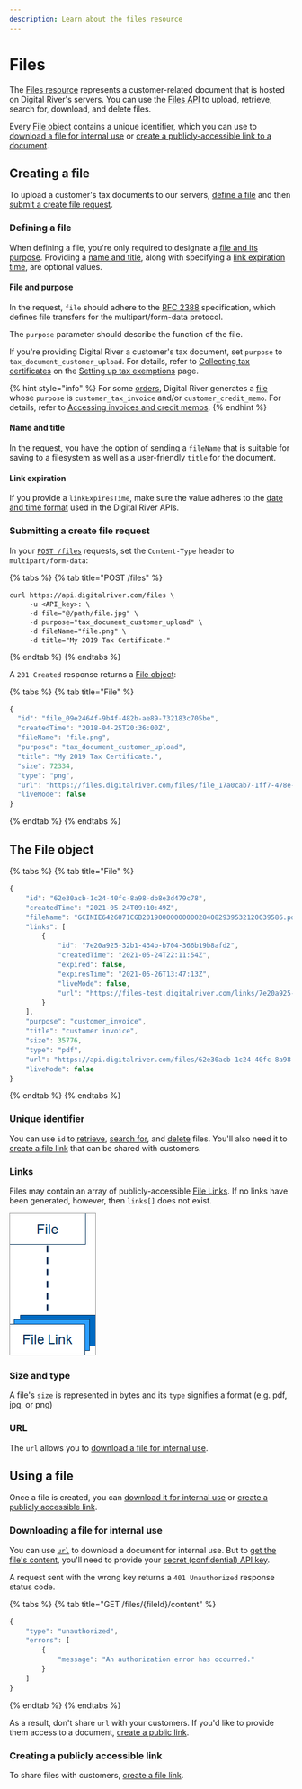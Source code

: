 ```yaml
---
description: Learn about the files resource
---
```


# Files

The [Files resource](https://www.digitalriver.com/docs/digital-river-api-reference/#tag/Files) represents a customer-related document that is hosted on Digital River's servers. You can use the [Files API](https://www.digitalriver.com/docs/digital-river-api-reference/#tag/Files) to upload, retrieve, search for, download, and delete files.

Every [File object](files.md#the-file-object) contains a unique identifier, which you can use to [download a file for internal use](files.md#downloading-a-file-for-internal-use) or [create a publicly-accessible link to a document](files.md#creating-a-publicly-accessible-link).

## Creating a file

To upload a customer's tax documents to our servers, [define a file](files.md#defining-a-file) and then [submit a create file request](files.md#submitting-a-create-file-request).

### Defining a file

When defining a file, you're only required to designate a [file and its purpose](files.md#file-and-purpose). Providing a [name and title](files.md#name-and-title), along with specifying a [link expiration time](files.md#link-expiration), are optional values.

#### File and purpose

In the request, `file` should adhere to the [RFC 2388](https://tools.ietf.org/html/rfc2388) specification, which defines file transfers for the multipart/form-data protocol.

The `purpose` parameter should describe the function of the file.

If you're providing Digital River a customer's tax document, set `purpose` to `tax_document_customer_upload`. For details, refer to [Collecting tax certificates](../../customer-management/setting-tax-related-attributes.md#collecting-tax-certificate-information) on the [Setting up tax exemptions](../../customer-management/setting-tax-related-attributes.md) page.&#x20;

{% hint style="info" %}
For some [orders](https://www.digitalriver.com/docs/digital-river-api-reference/#tag/Orders), Digital River generates a [file](https://www.digitalriver.com/docs/digital-river-api-reference/#tag/Files) whose `purpose` is  `customer_tax_invoice` and/or `customer_credit_memo`. For details, refer to [Accessing invoices and credit memos](../../order-management/accessing-invoices-and-credit-memos.md).
{% endhint %}

#### Name and title

In the request, you have the option of sending a `fileName` that is suitable for saving to a filesystem as well as a user-friendly `title` for the document.

#### Link expiration

If you provide a `linkExpiresTime`, make sure the value adheres to the [date and time format](../best-practices.md#dates-and-times) used in the Digital River APIs.

### Submitting a create file request

In your [`POST /files`](https://www.digitalriver.com/docs/digital-river-api-reference/#tag/Files/operation/createFiles) requests, set the `Content-Type` header to `multipart/form-data`:

{% tabs %}
{% tab title="POST /files" %}
```
curl https://api.digitalriver.com/files \
     -u <API_key>: \
     -d file="@/path/file.jpg" \
     -d purpose="tax_document_customer_upload" \
     -d fileName="file.png" \
     -d title="My 2019 Tax Certificate."
```
{% endtab %}
{% endtabs %}

A `201 Created` response returns a [File object](files.md#the-file-object):

{% tabs %}
{% tab title="File" %}
```javascript
{
  "id": "file_09e2464f-9b4f-482b-ae89-732183c705be",
  "createdTime": "2018-04-25T20:36:00Z",
  "fileName": "file.png",
  "purpose": "tax_document_customer_upload",
  "title": "My 2019 Tax Certificate.",
  "size": 72334,
  "type": "png",
  "url": "https://files.digitalriver.com/files/file_17a0cab7-1ff7-478e-99f9-d4e753dec24d/contents",
  "liveMode": false
}
```
{% endtab %}
{% endtabs %}

## The File object

{% tabs %}
{% tab title="File" %}
```javascript
{
    "id": "62e30acb-1c24-40fc-8a98-db8e3d479c78",
    "createdTime": "2021-05-24T09:10:49Z",
    "fileName": "GCINIE6426071CGB20190000000000284082939532120039586.pdf",
    "links": [
        {
            "id": "7e20a925-32b1-434b-b704-366b19b8afd2",
            "createdTime": "2021-05-24T22:11:54Z",
            "expired": false,
            "expiresTime": "2021-05-26T13:47:13Z",
            "liveMode": false,
            "url": "https://files-test.digitalriver.com/links/7e20a925-32b1-434b-b704-366b19b8afd2"
        }
    ],
    "purpose": "customer_invoice",
    "title": "customer invoice",
    "size": 35776,
    "type": "pdf",
    "url": "https://api.digitalriver.com/files/62e30acb-1c24-40fc-8a98-db8e3d479c78/content",
    "liveMode": false
}
```
{% endtab %}
{% endtabs %}

### Unique identifier

You can use `id` to [retrieve](https://www.digitalriver.com/docs/digital-river-api-reference/#operation/retrieveFiles), [search for](https://www.digitalriver.com/docs/digital-river-api-reference/#operation/listFiles), and [delete](https://www.digitalriver.com/docs/digital-river-api-reference/#operation/deleteFiles) files. You'll also need it to [create a file link](file-links/creating-a-file-link.md) that can be shared with customers.

### Links

Files may contain an array of publicly-accessible [File Links](file-links/). If no links have been generated, however, then `links[]` does not exist.

![](../../.gitbook/assets/File-object.png)

### Size and type

A file's `size` is represented in bytes and its `type` signifies a format (e.g. pdf, jpg, or png)

### URL

The `url` allows you to [download a file for internal use](files.md#downloading-a-file-for-internal-use).

## Using a file

Once a file is created, you can [download it for internal use](files.md#downloading-a-file-for-internal-use) or [create a publicly accessible link](files.md#creating-a-publicly-accessible-link).

### Downloading a file for internal use

You can use [`url`](files.md#url) to download a document for internal use. But to [get the file's content](https://www.digitalriver.com/docs/digital-river-api-reference/#tag/Files/operation/downloadFiles), you'll need to provide your [secret (confidential) API key](../api-structure.md#confidential-keys).&#x20;

A request sent with the wrong key returns a `401 Unauthorized` response status code.

{% tabs %}
{% tab title="GET /files/{fileId}/content" %}
```javascript
{
    "type": "unauthorized",
    "errors": [
        {
            "message": "An authorization error has occurred."
        }
    ]
}
```
{% endtab %}
{% endtabs %}

As a result, don't share `url` with your customers. If you'd like to provide them access to a document, [create a public link](files.md#creating-a-publicly-accessible-link).

### Creating a publicly accessible link

To share files with customers, [create a file link](file-links/).&#x20;
